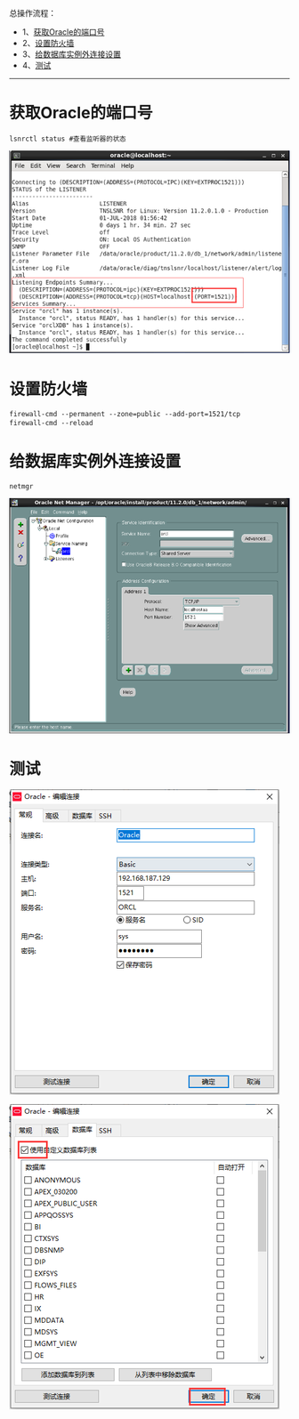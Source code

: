 总操作流程：
- 1、[获取Oracle的端口号](#Oracle-01)
- 2、[设置防火墙](#Oracle-02)
- 3、[给数据库实例外连接设置](#Oracle-03)
- 4、[测试](#Oracle-04)

***

# 获取Oracle的端口号
```
lsnrctl status #查看监听器的状态
```
![](image/2-1.png)

# 设置防火墙

```
firewall-cmd --permanent --zone=public --add-port=1521/tcp
firewall-cmd --reload
```


# 给数据库实例外连接设置

```
netmgr
```
![](image/2-2.png)

# 测试

![](image/2-3.png)

![](image/2-4.png)